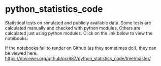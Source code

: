 # python_statistics_code
Statistical tests on simulated and publicly available data. Some tests are calculated manually and checked with python modules. Others are calculated just using python modules. Click on the link below to view the notebooks:

If the notebooks fail to render on Github (as they sometimes do!), they can be viewed here: https://nbviewer.org/github/pxr687/python_statistics_code/tree/master/
